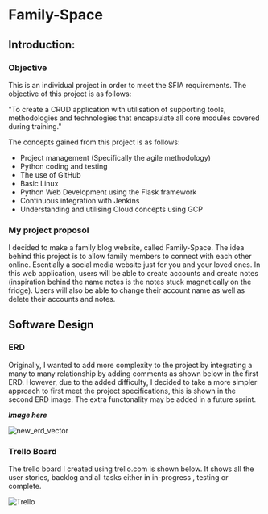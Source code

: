 #   **Family-Space**

## Introduction: 
### Objective

This is an individual project in order to meet the SFIA requirements. The objective of this project is as follows: 

"To create a CRUD application with utilisation of supporting tools,
methodologies and technologies that encapsulate all core modules
covered during training." 

The concepts gained from this project is as follows: 
- Project management (Specifically the agile methodology)
- Python coding and testing
- The use of GitHub
- Basic Linux
- Python Web Development using the Flask framework
- Continuous integration with Jenkins
- Understanding and utilising Cloud concepts using GCP


### My project proposol 
I decided to make a family blog website, called Family-Space. The idea behind this project is to allow family members to connect
with each other online. Esentially a social media website just for you and your loved ones. In this web application,
users will be able to create accounts and create notes (inspiration behind the name notes is the notes stuck magnetically on the fridge).
Users will also be able to change their account name as well as delete their accounts and notes.  

## Software Design
### ERD
Originally, I wanted to add more complexity to the project by integrating a many to many relationship by adding comments as shown below in the first ERD. However, due to the added difficulty, I decided to take a more simpler approach to first meet the project specifications, this is shown in the second ERD image. The extra functonality may be added in a future sprint.

***Image here***

![new_erd_vector](https://user-images.githubusercontent.com/73299366/103468965-b9859e00-4d56-11eb-836d-fe1f62ebc66b.png)

### Trello Board

The trello board I created using trello.com is shown below. It shows all the user stories, backlog and all tasks either in in-progress , testing or complete.

![Trello](https://user-images.githubusercontent.com/73299366/103469160-16825380-4d59-11eb-8e5a-f97d27d46c4a.JPG)
